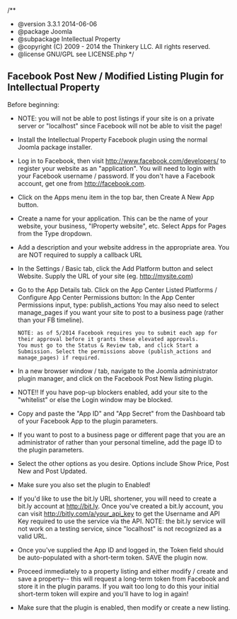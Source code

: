 /**
 * @version 3.3.1 2014-06-06
 * @package Joomla
 * @subpackage Intellectual Property
 * @copyright (C) 2009 - 2014 the Thinkery LLC. All rights reserved.
 * @license GNU/GPL see LICENSE.php
 */
 
 Facebook Post New / Modified Listing Plugin for Intellectual Property
 -----------------------------------------------------------------------
 
 Before beginning:

 + NOTE: you will not be able to post listings if your site is on a private server or "localhost" since Facebook will not be able to visit the page!
 
 + Install the Intellectual Property Facebook plugin using the normal Joomla package installer.
 
 + Log in to Facebook, then visit http://www.facebook.com/developers/ to register your website as an "application". You will need to login with your Facebook username / password. If you don't have a Facebook account, get one from http://facebook.com.
 
 + Click on the Apps menu item in the top bar, then Create A New App button.
 
 + Create a name for your application. This can be the name of your website, your business, "IProperty website", etc. Select Apps for Pages from the Type dropdown.
 
 + Add a description and your website address in the appropriate area. You are NOT required to supply a callback URL

 + In the Settings / Basic tab, click the Add Platform button and select Website. Supply the URL of your site (eg. http://mysite.com)

 + Go to the App Details tab. Click on the App Center Listed Platforms / Configure App Center Permissions button:
     In the App Center Permissions input, type:
       publish_actions
       You may also need to select manage_pages if you want your site to post to a business page (rather than your FB timeline).
       
       NOTE: as of 5/2014 Facebook requires you to submit each app for their approval before it grants these elevated approvals. 
       You must go to the Status & Review tab, and click Start a Submission. Select the permissions above (publish_actions and manage_pages) if required.


 + In a new browser window / tab, navigate to the Joomla administrator plugin manager, and click on the Facebook Post New listing plugin.

 + NOTE!! If you have pop-up blockers enabled, add your site to the "whitelist" or else the Login window may be blocked.

 + Copy and paste the "App ID" and "App Secret" from the Dashboard tab of your Facebook App to the plugin parameters.

 + If you want to post to a business page or different page that you are an administrator of rather than your personal timeline, add the page ID to the plugin parameters.
 
 + Select the other options as you desire. Options include Show Price, Post New and Post Updated.
 
 + Make sure you also set the plugin to Enabled!
 
 + If you'd like to use the bit.ly URL shortener, you will need to create a bit.ly account at http://bit.ly. 
    Once you've created a bit.ly account, you can visit http://bitly.com/a/your_api_key to get the Username and API Key required to use the service via the API.
    NOTE: the bit.ly service will not work on a testing service, since "localhost" is not recognized as a valid URL.
    
 + Once you've supplied the App ID and logged in, the Token field should be auto-populated with a short-term token. SAVE the plugin now.

 + Proceed immediately to a property listing and either modify / create and save a property-- this will request a long-term token from Facebook and store it in the plugin params. If you wait too long to do this your initial short-term token will expire and you'll have to log in again!

 + Make sure that the plugin is enabled, then modify or create a new listing.

